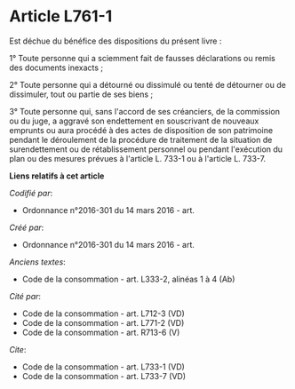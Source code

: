 # Article L761-1

Est déchue du bénéfice des dispositions du présent livre : 

1° Toute personne qui a sciemment fait de fausses déclarations ou remis des documents inexacts ; 

2° Toute personne qui a détourné ou dissimulé ou tenté de détourner ou de dissimuler, tout ou partie de ses biens ; 

3° Toute personne qui, sans l'accord de ses créanciers, de la commission ou du juge, a aggravé son endettement en souscrivant
de nouveaux emprunts ou aura procédé à des actes de disposition de son patrimoine pendant le déroulement de la procédure de
traitement de la situation de surendettement ou de rétablissement personnel ou pendant l'exécution du plan ou des mesures
prévues à l'article L. 733-1 ou à l'article L. 733-7.

**Liens relatifs à cet article**

_Codifié par_:

  - Ordonnance n°2016-301 du 14 mars 2016 - art.

_Créé par_:

  - Ordonnance n°2016-301 du 14 mars 2016 - art.

_Anciens textes_:

  - Code de la consommation - art. L333-2, alinéas 1 à 4 (Ab)

_Cité par_:

  - Code de la consommation - art. L712-3 (VD)
  - Code de la consommation - art. L771-2 (VD)
  - Code de la consommation - art. R713-6 (V)

_Cite_:

  - Code de la consommation - art. L733-1 (VD)
  - Code de la consommation - art. L733-7 (VD)
